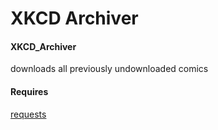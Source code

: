 # XKCD Archiver

#### XKCD_Archiver
downloads all previously undownloaded comics

#### Requires
[requests](https://pypi.python.org/pypi/requests)